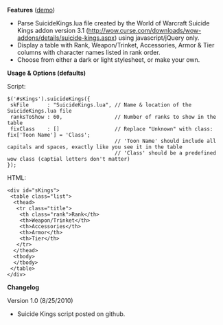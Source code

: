 **Features** ([demo][1])

* Parse SuicideKings.lua file created by the World of Warcraft Suicide Kings addon version 3.1
 (http://wow.curse.com/downloads/wow-addons/details/suicide-kings.aspx) using javascript/jQuery only.
* Display a table with Rank, Weapon/Trinket, Accessories, Armor & Tier columns with character names listed in rank order.
* Choose from either a dark or light stylesheet, or make your own.

**Usage & Options (defaults)**

Script:

    $('#sKings').suicideKings({
     skFile      : "SuicideKings.lua", // Name & location of the SuicideKings.lua file
     ranksToShow : 60,                 // Number of ranks to show in the table
     fixClass    : []                  // Replace "Unknown" with class: fix['Toon Name'] = 'Class';
                                       // 'Toon Name' should include all capitals and spaces, exactly like you see it in the table
                                       // 'Class' should be a predefined wow class (captial letters don't matter)
    });

HTML:

    <div id="sKings">
     <table class="list">
      <thead>
       <tr class="title">
        <th class="rank">Rank</th>
        <th>Weapon/Trinket</th>
        <th>Accessories</th>
        <th>Armor</th>
        <th>Tier</th>
       </tr>
      </thead>
      <tbody>
      </tbody>
     </table>
    </div>

**Changelog**

Version 1.0 (8/25/2010)

* Suicide Kings script posted on github.

 [1]: http://mottie.github.com/suicideKings/
